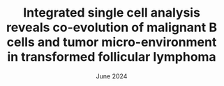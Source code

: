 ---
title: "Integrated single cell analysis reveals co-evolution of malignant B cells and tumor micro-environment in transformed follicular lymphoma"
collection: publications
date: June 2024
venue: 'Cancer Cell'
paperurl: 'https://www.cell.com/cancer-cell/abstract/S1535-6108(24)00179-X'
---